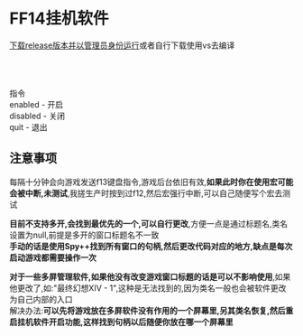 
# FF14挂机软件

[下载release版本并以管理员身份运行](https://github.com/FirmianaMarsili/ff14Heart/releases)或者自行下载使用vs去编译
<br><br><br><br>



指令<br>
enabled  -  开启<br>disabled  -  关闭<br>quit  -  退出<br>

## 注意事项
每隔十分钟会向游戏发送f13键盘指令,游戏后台依旧有效,**如果此时你在使用宏可能会被中断,未测试**,我搓生产时按到过f12,然后宏强行中断,可以自己随便写个宏去测试<br>


**目前不支持多开,会找到最优先的一个,可以自行更改**,方便一点是通过标题名,类名设置为null,前提是多开的窗口标题名不一致<br>
**手动的话是使用Spy++找到所有窗口的句柄,然后更改代码对应的地方,缺点是每次启动游戏都需要操作一次**<br>

**对于一些多屏管理软件,如果他没有改变游戏窗口标题的话是可以不影响使用**,如果他更改了,如:"最终幻想XIV - 1",这种是无法找到的,因为类名一般也会被软件更改为自己内部的入口<br>解决办法:**可以先将游戏放在多屏软件没有作用的一个屏幕里,另其类名恢复,然后重启挂机软件开启功能,这样找到句柄以后随便你放在哪一个屏幕里**<br>

